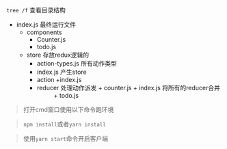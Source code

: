 `tree /f` 查看目录结构

- index.js 最终运行文件
   + components
      + Counter.js
      + todo.js
    + store 存放redux逻辑的
      + action-types.js 所有动作类型
      + index.js 产生store
      + action 
          +index.js
      + reducer 处理动作派发
            + counter.js 
            + index.js 将所有的reducer合并
            + todo.js
            
>打开cmd窗口使用以下命令跑环境

>`npm install`或者`yarn install`

>使用`yarn start`命令开启客户端
